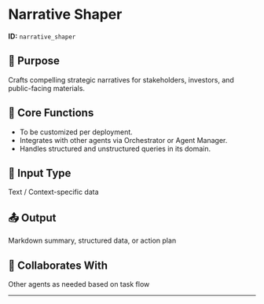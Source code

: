# Narrative Shaper

**ID:** `narrative_shaper`

## 🎯 Purpose
Crafts compelling strategic narratives for stakeholders, investors, and public-facing materials.

## 🧩 Core Functions
- To be customized per deployment.
- Integrates with other agents via Orchestrator or Agent Manager.
- Handles structured and unstructured queries in its domain.

## 📝 Input Type
Text / Context-specific data

## 📤 Output
Markdown summary, structured data, or action plan

## 🤝 Collaborates With
Other agents as needed based on task flow

---
